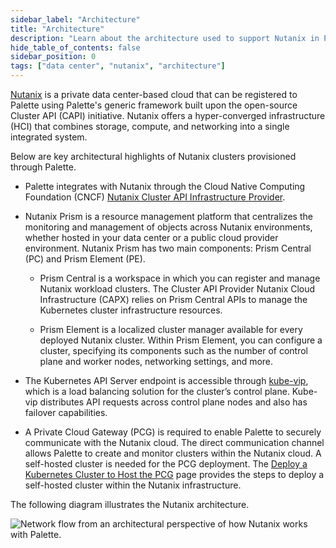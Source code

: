 ```yaml
---
sidebar_label: "Architecture"
title: "Architecture"
description: "Learn about the architecture used to support Nutanix in Palette."
hide_table_of_contents: false
sidebar_position: 0
tags: ["data center", "nutanix", "architecture"]
---
```



[Nutanix](https://www.nutanix.com) is a private data center-based cloud that can be registered to Palette using Palette's generic framework built upon the open-source Cluster API (CAPI) initiative. Nutanix offers a hyper-converged infrastructure (HCI) that combines storage, compute, and networking into a single integrated system. 

Below are key architectural highlights of Nutanix clusters provisioned through Palette.

- Palette integrates with Nutanix through the Cloud Native Computing Foundation (CNCF) [Nutanix Cluster API Infrastructure Provider](https://github.com/nutanix-cloud-native/cluster-api-provider-nutanix).

- Nutanix Prism is a resource management platform that centralizes the monitoring and management of objects across Nutanix environments, whether hosted in your data center or a public cloud provider environment. Nutanix Prism has two main components: Prism Central (PC) and Prism Element (PE).

  - Prism Central is a workspace in which you can register and manage Nutanix workload clusters. The Cluster API Provider Nutanix Cloud Infrastructure (CAPX) relies on Prism Central APIs to manage the Kubernetes cluster infrastructure resources.

  - Prism Element is a localized cluster manager available for every deployed Nutanix cluster. Within Prism Element, you can configure a cluster, specifying its components such as the number of control plane and worker nodes, networking settings, and more.

- The Kubernetes API Server endpoint is accessible through [kube-vip](https://kube-vip.io/), which is a load balancing solution for the cluster’s control plane. Kube-vip distributes API requests across control plane nodes and also has failover capabilities.

- A Private Cloud Gateway (PCG) is required to enable Palette to securely communicate with the Nutanix cloud. The direct communication channel allows Palette to create and monitor clusters within the Nutanix cloud. A self-hosted cluster is needed for the PCG deployment. The [Deploy a Kubernetes Cluster to Host the PCG](./install-pcg/deploy-kubernetes-cluster-pcg.md) page provides the steps to deploy a self-hosted cluster within the Nutanix infrastructure.

The following diagram illustrates the Nutanix architecture.

  
![Network flow from an architectural perspective of how Nutanix works with Palette.](/clusters_data-center_nutanix_architecture.png)
